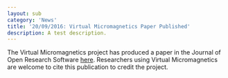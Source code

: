 ```yaml
---
layout: sub
category: 'News'
title: '20/09/2016: Virtual Micromagnetics Paper Published'
description: A test description.
---
```


The Virtual Micromagnetics project has produced a paper in the Journal of Open
Research Software
[here](http://openresearchsoftware.metajnl.com/articles/10.5334/jors.141/). Researchers
using Virtual Micromagnetics are welcome to cite this publication to credit the
project.
